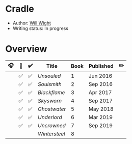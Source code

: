 # Cradle

- Author: [Will Wight](../../../authors.md#will-wight)
- Writing status: In progress

# Overview

| 🎧 | 📱 | ✔️ | Title | Book | Published | ✏️ |
| - | - | - | - | - | - | - |
| | ✅ | ✅ | _Unsouled_ | 1 | Jun 2016 | |
| | ✅ | ✅ | _Soulsmith_ | 2 | Sep 2016 | |
| | ✅ | ✅ | _Blackflame_ | 3 | Apr 2017 | |
| | ✅ | ✅ | _Skysworn_ | 4 | Sep 2017 | |
| | ✅ | ✅ | _Ghostwater_ | 5 | May 2018 | |
| | ✅ | ✅ | _Underlord_ | 6 | Mar 2019 | |
| | ✅ | ✅ | _Uncrowned_ | 7 | Sep 2019 | |
| | | | _Wintersteel_ | 8 |  | |
